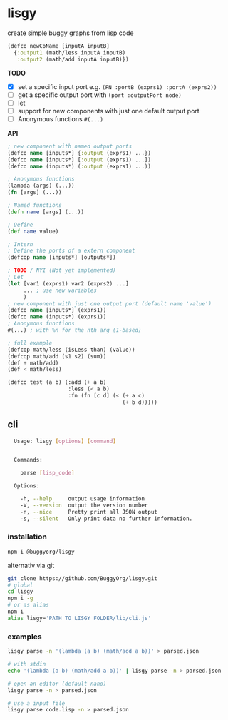 # lisgy
create simple buggy graphs from lisp code

```clojure
(defco newCoName [inputA inputB] 
  {:output1 (math/less inputA inputB) 
   :output2 (math/add inputA inputB)})
```

**TODO**
- [x] set a specific input port e.g. `(FN :portB (exprs1) :portA (exprs2))`
- [ ] get a specific output port with `(port :outputPort node)`
- [ ] let
- [ ] support for new components with just one default output port
- [ ] Anonymous functions `#(...)`

**API**
```clojure
; new component with named output ports
(defco name [inputs*] {:output (exprs1) ...})
(defco name [inputs*] [:output (exprs1) ...])
(defco name (inputs*) (:output (exprs1) ...))

; Anonymous functions 
(lambda (args) (...))
(fn [args] (...))

; Named functions
(defn name [args] (...))

; Define
(def name value)

; Intern
; Define the ports of a extern component
(defcop name [inputs*] [outputs*])

; TODO / NYI (Not yet implemented)
; Let
(let [var1 (exprs1) var2 (exprs2) ...]
     ... ; use new variables
     )
; new component with just one output port (default name 'value')
(defco name [inputs*] (exprs1))
(defco name (inputs*) (exprs1))
; Anonymous functions 
#(...) ; with %n for the nth arg (1-based)
```

```lisp
; full example
(defcop math/less (isLess than) (value))
(defcop math/add (s1 s2) (sum))
(def + math/add)
(def < math/less)

(defco test (a b) (:add (+ a b) 
                   :less (< a b) 
                   :fn (fn [c d] (< (+ a c) 
                                    (+ b d)))))

```

## cli

```bash
  Usage: lisgy [options] [command]


  Commands:

    parse [lisp_code]

  Options:

    -h, --help     output usage information
    -V, --version  output the version number
    -n, --nice     Pretty print all JSON output
    -s, --silent   Only print data no further information.
```

### installation
```bash
npm i @buggyorg/lisgy
```

alternativ via git
```bash
git clone https://github.com/BuggyOrg/lisgy.git
# global
cd lisgy
npm i -g
# or as alias
npm i
alias lisgy='PATH TO LISGY FOLDER/lib/cli.js'
```

### examples

```bash
lisgy parse -n '(lambda (a b) (math/add a b))' > parsed.json

# with stdin
echo '(lambda (a b) (math/add a b))' | lisgy parse -n > parsed.json

# open an editor (default nano)
lisgy parse -n > parsed.json

# use a input file
lisgy parse code.lisp -n > parsed.json
```
